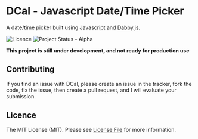 # DCal - Javascript Date/Time Picker

A date/time picker built using Javascript and [Dabby.js](https://github.com/hexydec/dabby).

![Licence](https://img.shields.io/badge/Licence-MIT-lightgrey.svg)
![Project Status - Alpha](https://img.shields.io/badge/Project%20Status-Alpha-red.svg)

**This project is still under development, and not ready for production use**

## Contributing

If you find an issue with DCal, please create an issue in the tracker, fork the code, fix the issue, then create a pull request, and I will evaluate your submission.

## Licence

The MIT License (MIT). Please see [License File](LICENCE) for more information.